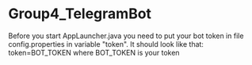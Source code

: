 # Group4_TelegramBot
Before you start AppLauncher.java you need to put your bot token in file config.properties in variable "token".
It should look like that:  token=BOT_TOKEN
where BOT_TOKEN is your token

